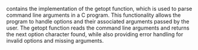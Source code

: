 contains the implementation of the getopt function, which is used to parse command line arguments in a C program. This functionality allows the program to handle options and their associated arguments passed by the user. The getopt function reads the command line arguments and returns the next option character found, while also providing error handling for invalid options and missing arguments.